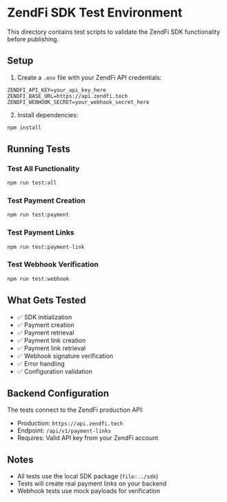 # ZendFi SDK Test Environment

This directory contains test scripts to validate the ZendFi SDK functionality before publishing.

## Setup

1. Create a `.env` file with your ZendFi API credentials:

```env
ZENDFI_API_KEY=your_api_key_here
ZENDFI_BASE_URL=https://api.zendfi.tech
ZENDFI_WEBHOOK_SECRET=your_webhook_secret_here
```

2. Install dependencies:

```bash
npm install
```

## Running Tests

### Test All Functionality
```bash
npm run test:all
```

### Test Payment Creation
```bash
npm run test:payment
```

### Test Payment Links
```bash
npm run test:payment-link
```

### Test Webhook Verification
```bash
npm run test:webhook
```

## What Gets Tested

- ✅ SDK initialization
- ✅ Payment creation
- ✅ Payment retrieval
- ✅ Payment link creation
- ✅ Payment link retrieval
- ✅ Webhook signature verification
- ✅ Error handling
- ✅ Configuration validation

## Backend Configuration

The tests connect to the ZendFi production API:
- Production: `https://api.zendfi.tech`
- Endpoint: `/api/v1/payment-links`
- Requires: Valid API key from your ZendFi account

## Notes

- All tests use the local SDK package (`file:../sdk`)
- Tests will create real payment links on your backend
- Webhook tests use mock payloads for verification
